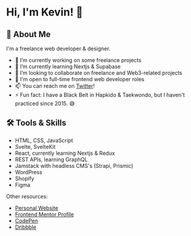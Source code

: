 # Hi, I'm Kevin! 👋

  
## 🚀 About Me
I'm a freelance web developer & designer.

- 🔭 I’m currently working on some freelance projects
- 🌱 I’m currently learning Nextjs & Supabase
- 👯 I’m looking to collaborate on freelance and Web3-related projects
- 💼 I'm open to full-time frontend web developer roles
- 📫 You can reach me on [Twitter](https://twitter.com/kvncnls)!
- ⚡ Fun fact: I have a Black Belt in Hapkido & Taekwondo, but I haven't practiced since 2015. 😅


## 🛠 Tools & Skills

- HTML, CSS, JavaScript
- Svelte, SvelteKit
- React, currently learning Nextjs & Redux
- REST APIs, learning GraphQL
- Jamstack with headless CMS's (Strapi, Prismic)
- WordPress
- Shopify
- Figma


Other resources:
- [Personal Website](https://www.kevincanlas.com/)
- [Frontend Mentor Profile](https://www.frontendmentor.io/profile/kvncnls)
- [CodePen](https://codepen.io/kvncnls)
- [Dribbble](https://dribbble.com/KVNCNLS)
